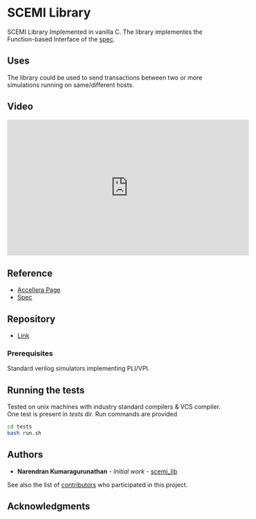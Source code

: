 # SCEMI Library
SCEMI Library Implemented in vanilla C. The library implementes the Function-based Interface of the [spec](http://www.accellera.org/images/downloads/standards/sce-mi/SCE-MI_v22-140120-final.pdf).

## Uses
The library could be used to send transactions between two or more simulations running on same/different hosts.

## Video
<iframe width="560" height="315" src="https://www.youtube.com/embed/qOtkPb75nx0" frameborder="0" allow="accelerometer; autoplay; encrypted-media; gyroscope; picture-in-picture" allowfullscreen></iframe>

## Reference
* [Accellera Page](https://www.accellera.org/downloads/standards/sce-mi)
* [Spec](https://www.accellera.org/images/downloads/standards/sce-mi/SCE-MI_v23-June_2015.pdf)

## Repository
* [Link](https://github.com/narenkn/scemi_lib.git)

### Prerequisites
Standard verilog simulators implementing PLI/VPI.

## Running the tests
Tested on unix machines with industry standard compilers & VCS compiler. One test is present in _tests_ dir. Run commands are provided
```bash
cd tests
bash run.sh
```

## Authors
* **Narendran Kumaragurunathan** - *Initial work* - [scemi_lib](https://github.com/scemi_lib)

See also the list of [contributors](https://github.com/your/project/contributors) who participated in this project.

## Acknowledgments

<Vssue title="SCEMI Library" />

